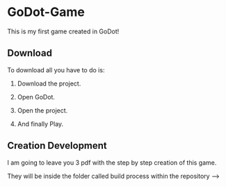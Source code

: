 # GoDot-Game

This is my first game created in GoDot!

## Download

To download all you have to do is:

1. Download the project.

2. Open GoDot.

3. Open the project.

4. And finally Play.

## Creation Development

I am going to leave you 3 pdf with the step by step creation of this game.

They will be inside the folder called build process within the repository -->
